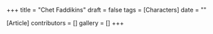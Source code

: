 +++
title = "Chet Faddikins"
draft = false
tags = [Characters]
date = ""

[Article]
contributors = []
gallery = []
+++